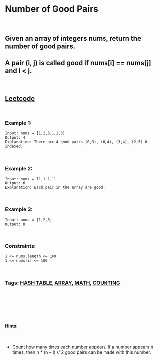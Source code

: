 # Number of Good Pairs

<br>

## Given an array of integers nums, return the number of good pairs.

## A pair (i, j) is called good if nums[i] == nums[j] and i < j.

<br>

## [Leetcode](https://leetcode.com/problems/number-of-good-pairs/)

<br>

### Example 1:
```
Input: nums = [1,2,3,1,1,3]
Output: 4
Explanation: There are 4 good pairs (0,3), (0,4), (3,4), (2,5) 0-indexed.
```
<br>

### Example 2:
```
Input: nums = [1,1,1,1]
Output: 6
Explanation: Each pair in the array are good.
```
<br>

### Example 3:
```
Input: nums = [1,2,3]
Output: 0
``` 
<br>

### Constraints:
```
1 <= nums.length <= 100
1 <= nums[i] <= 100
```

<br>

### Tags: [HASH TABLE](https://leetcode.com/tag/hash-table/), [ARRAY](https://leetcode.com/tag/array/), [MATH](https://leetcode.com/tag/math/), [COUNTING](https://leetcode.com/tag/counting/)

<br>
<br>
<br>
<br>
<br>

#### Hints: 

<br>

- Count how many times each number appears. If a number appears n times, then n * (n – 1) // 2 good pairs can be made with this number.
